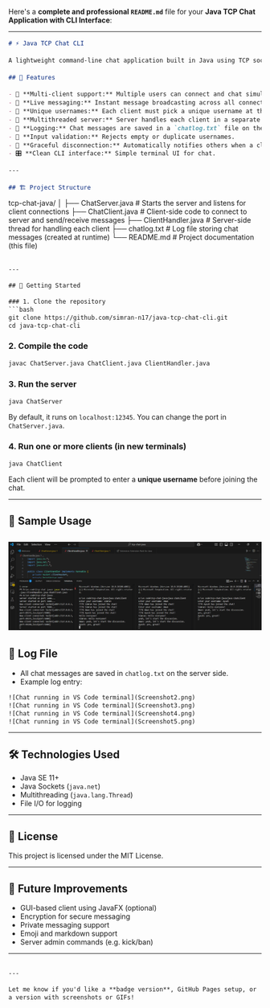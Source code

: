 Here's a **complete and professional `README.md`** file for your **Java TCP Chat Application with CLI Interface**:

---

```markdown
# ⚡ Java TCP Chat CLI

A lightweight command-line chat application built in Java using TCP sockets. This project demonstrates real-time communication between a server and multiple clients using threads.

## 📜 Features

- 🔌 **Multi-client support:** Multiple users can connect and chat simultaneously.
- 💬 **Live messaging:** Instant message broadcasting across all connected users.
- 🔐 **Unique usernames:** Each client must pick a unique username at the start.
- 🧵 **Multithreaded server:** Server handles each client in a separate thread for smooth concurrent communication.
- 💾 **Logging:** Chat messages are saved in a `chatlog.txt` file on the server side.
- 🚫 **Input validation:** Rejects empty or duplicate usernames.
- 🧼 **Graceful disconnection:** Automatically notifies others when a client leaves.
- 🎛️ **Clean CLI interface:** Simple terminal UI for chat.

---

## 🏗️ Project Structure

```

tcp-chat-java/
│
├── ChatServer.java         # Starts the server and listens for client connections
├── ChatClient.java         # Client-side code to connect to server and send/receive messages
├── ClientHandler.java      # Server-side thread for handling each client
├── chatlog.txt             # Log file storing chat messages (created at runtime)
└── README.md               # Project documentation (this file)

````

---

## 🚀 Getting Started

### 1. Clone the repository
```bash
git clone https://github.com/simran-n17/java-tcp-chat-cli.git
cd java-tcp-chat-cli
````

### 2. Compile the code

```bash
javac ChatServer.java ChatClient.java ClientHandler.java
```

### 3. Run the server

```bash
java ChatServer
```

By default, it runs on `localhost:12345`. You can change the port in `ChatServer.java`.

### 4. Run one or more clients (in new terminals)

```bash
java ChatClient
```

Each client will be prompted to enter a **unique username** before joining the chat.

---

## 📌 Sample Usage
![Chat running in VS Code terminal](Screenshot1.png)
---

## 📄 Log File

* All chat messages are saved in `chatlog.txt` on the server side.
* Example log entry:

```
![Chat running in VS Code terminal](Screenshot2.png)
![Chat running in VS Code terminal](Screenshot3.png)
![Chat running in VS Code terminal](Screenshot4.png)
![Chat running in VS Code terminal](Screenshot5.png)
```

---

## 🛠️ Technologies Used

* Java SE 11+
* Java Sockets (`java.net`)
* Multithreading (`java.lang.Thread`)
* File I/O for logging

---

## 📄 License

This project is licensed under the MIT License.

---

## 🌟 Future Improvements

* GUI-based client using JavaFX (optional)
* Encryption for secure messaging
* Private messaging support
* Emoji and markdown support
* Server admin commands (e.g. kick/ban)

---

```

---

Let me know if you'd like a **badge version**, GitHub Pages setup, or a version with screenshots or GIFs!
```
